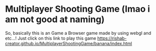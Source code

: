 
Multiplayer Shooting Game (lmao i am not good at naming)
=====================================================

So, basically this is an Game a Browser game made by using webgl and etc...!
Just click on this link to play this game
https://rishab-creator.github.io/MultiplayerShootingGame/banana/index.html

